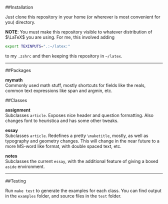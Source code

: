 ##Installation

Just clone this repository in your home (or wherever is most convenient for you) directory.

**NOTE**: You must make this repository visible to whatever distribution of $\LaTeX$ you are using. For me,
this involved adding 

```bash
export TEXINPUTS=".:~/latex:"
```

to my `.zshrc` and then keeping this repository in `~/latex`.

* * *
##Packages

**mymath**  
Commonly used math stuff, mostly shortcuts for fields like the reals, common text expressions like
span and argmin, etc.

##Classes

**assignment**  
Subclasses `article`. Exposes nice header and question formatting. Also changes font to heuristica 
and has some other tweaks.

**essay**  
Subclasses `article`. Redefines a pretty `\maketitle`, mostly, as well as typography and geometry changes.
This will change in the near future to a more MS-word like format, with double spaced text, etc.

**notes**  
Subclasses the current `essay`, with the additional feature of giving a boxed `aside` environment.

* * *
##Testing 

Run `make test` to generate the examples for each class. You can find output in the `examples` folder, 
and source files in the `test` folder.
